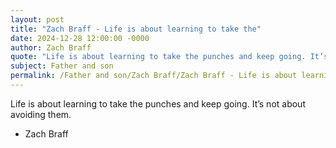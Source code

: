 ```yaml
---
layout: post
title: "Zach Braff - Life is about learning to take the"
date: 2024-12-28 12:00:00 -0000
author: Zach Braff
quote: "Life is about learning to take the punches and keep going. It’s not about avoiding them."
subject: Father and son
permalink: /Father and son/Zach Braff/Zach Braff - Life is about learning to take the
---
```


Life is about learning to take the punches and keep going. It’s not about avoiding them.

- Zach Braff
